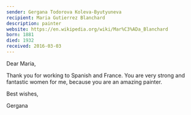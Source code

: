 ```yaml
---
sender: Gergana Todorova Koleva-Byutyuneva 
recipient: Maria Gutierrez Blanchard
description: painter
website: https://en.wikipedia.org/wiki/Mar%C3%ADa_Blanchard
born: 1881
died: 1932
received: 2016-03-03
---
```


Dear Maria,

Thank you for working to Spanish and France. You are very strong and fantastic women for me, because you are an amazing painter.

Best wishes,

Gergana
